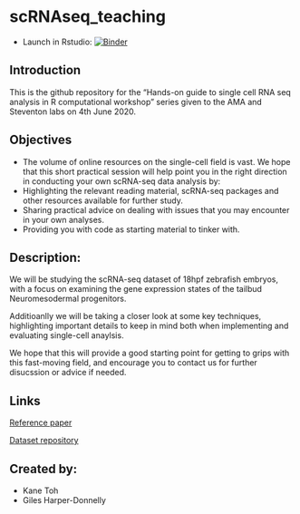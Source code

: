 # scRNAseq_teaching
- Launch in Rstudio: [![Binder](https://mybinder.org/badge_logo.svg)](https://mybinder.org/v2/gh/kane9530/scRNAseq_teaching/master?urlpath=rstudio)

## Introduction

This is the github repository for the “Hands-on guide to single cell RNA seq analysis in R computational workshop” series given to the AMA and Steventon labs on 4th June 2020.

## Objectives

- The volume of online resources on the single-cell field is vast. We hope that this short practical session will help point you in the right direction in conducting your own scRNA-seq data analysis by:
- Highlighting the relevant reading material, scRNA-seq packages and other resources available for further study.
- Sharing practical advice on dealing with issues that you may encounter in your own analyses.
- Providing you with code as starting material to tinker with.

## Description:
We will be studying the scRNA-seq dataset of 18hpf zebrafish embryos, with a focus on examining the gene expression states of the tailbud Neuromesodermal progenitors.

Additioanlly we will be taking a closer look at some key techniques, highlighting important details to keep in mind both when implementing and evaluating single-cell anaylsis.

We hope that this will provide a good starting point for getting to grips with this fast-moving field, and encourage you to contact us for further disucssion or advice if needed.

## Links
[Reference paper](https://science.sciencemag.org/content/360/6392/981.full)

[Dataset repository](https://www.ncbi.nlm.nih.gov/geo/query/acc.cgi?acc=GSM3067194)

## Created by:
- Kane Toh
- Giles Harper-Donnelly 



